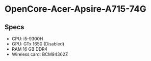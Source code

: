 # OpenCore-Acer-Apsire-A715-74G

## Specs 
- CPU: i5-9300H
- GPU: GTx 1650 (Disabled)
- RAM 16 GB DDR4
- Wireless card: BCM94362Z

